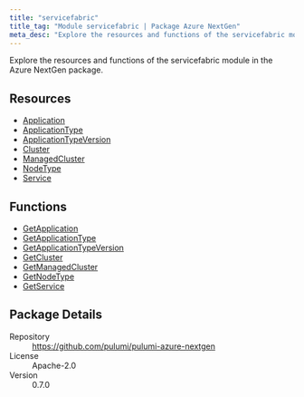 ```yaml
---
title: "servicefabric"
title_tag: "Module servicefabric | Package Azure NextGen"
meta_desc: "Explore the resources and functions of the servicefabric module in the Azure NextGen package."
---
```


<!-- WARNING: this file was generated by Pulumi Docs Generator. -->
<!-- Do not edit by hand unless you're certain you know what you are doing! -->

Explore the resources and functions of the servicefabric module in the Azure NextGen package.

<h2 id="resources">Resources</h2>
<ul class="api">
    <li><a href="application" title="Application"><span class="symbol resource"></span>Application</a></li>
    <li><a href="applicationtype" title="ApplicationType"><span class="symbol resource"></span>ApplicationType</a></li>
    <li><a href="applicationtypeversion" title="ApplicationTypeVersion"><span class="symbol resource"></span>ApplicationTypeVersion</a></li>
    <li><a href="cluster" title="Cluster"><span class="symbol resource"></span>Cluster</a></li>
    <li><a href="managedcluster" title="ManagedCluster"><span class="symbol resource"></span>ManagedCluster</a></li>
    <li><a href="nodetype" title="NodeType"><span class="symbol resource"></span>NodeType</a></li>
    <li><a href="service" title="Service"><span class="symbol resource"></span>Service</a></li>
</ul>

<h2 id="functions">Functions</h2>
<ul class="api">
    <li><a href="getapplication" title="GetApplication"><span class="symbol function"></span>GetApplication</a></li>
    <li><a href="getapplicationtype" title="GetApplicationType"><span class="symbol function"></span>GetApplicationType</a></li>
    <li><a href="getapplicationtypeversion" title="GetApplicationTypeVersion"><span class="symbol function"></span>GetApplicationTypeVersion</a></li>
    <li><a href="getcluster" title="GetCluster"><span class="symbol function"></span>GetCluster</a></li>
    <li><a href="getmanagedcluster" title="GetManagedCluster"><span class="symbol function"></span>GetManagedCluster</a></li>
    <li><a href="getnodetype" title="GetNodeType"><span class="symbol function"></span>GetNodeType</a></li>
    <li><a href="getservice" title="GetService"><span class="symbol function"></span>GetService</a></li>
</ul>

<h2 id="package-details">Package Details</h2>
<dl class="package-details">
	<dt>Repository</dt>
	<dd><a href="https://github.com/pulumi/pulumi-azure-nextgen">https://github.com/pulumi/pulumi-azure-nextgen</a></dd>
	<dt>License</dt>
	<dd>Apache-2.0</dd>
	<dt>Version</dt>
	<dd>0.7.0</dd>
</dl>

